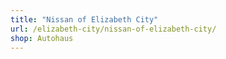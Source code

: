 ```yaml
---
title: "Nissan of Elizabeth City"
url: /elizabeth-city/nissan-of-elizabeth-city/
shop: Autohaus
---
```

